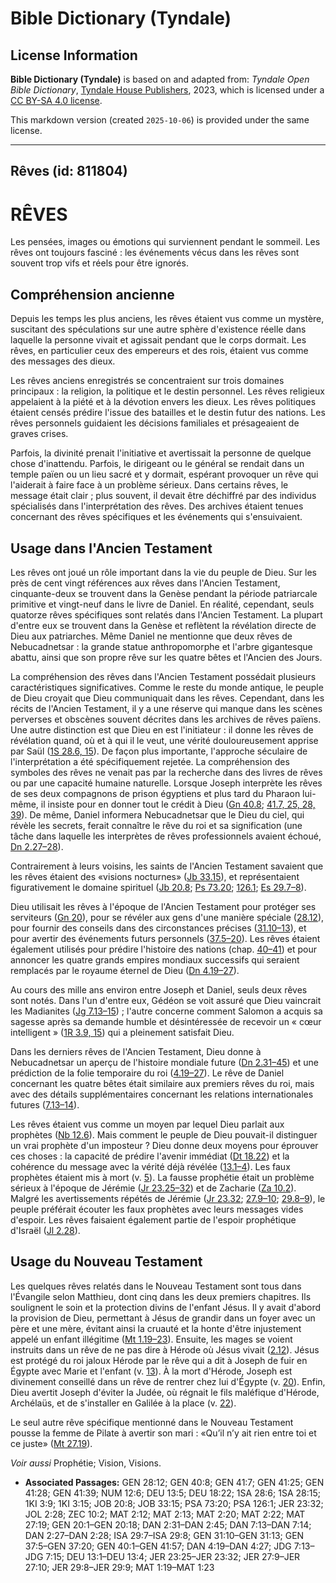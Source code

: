 # Bible Dictionary (Tyndale)

## License Information

**Bible Dictionary (Tyndale)** is based on and adapted from: _Tyndale Open Bible Dictionary_, [Tyndale House Publishers](https://tyndaleopenresources.com/), 2023, which is licensed under a [CC BY-SA 4.0 license](https://creativecommons.org/licenses/by-sa/4.0/legalcode.en).

This markdown version (created `2025-10-06`) is provided under the same license.



--------------------------------

## Rêves (id: 811804)

RÊVES
=====

Les pensées, images ou émotions qui surviennent pendant le sommeil. Les rêves ont toujours fasciné : les événements vécus dans les rêves sont souvent trop vifs et réels pour être ignorés.

Compréhension ancienne
----------------------

Depuis les temps les plus anciens, les rêves étaient vus comme un mystère, suscitant des spéculations sur une autre sphère d'existence réelle dans laquelle la personne vivait et agissait pendant que le corps dormait. Les rêves, en particulier ceux des empereurs et des rois, étaient vus comme des messages des dieux.

Les rêves anciens enregistrés se concentraient sur trois domaines principaux : la religion, la politique et le destin personnel. Les rêves religieux appelaient à la piété et à la dévotion envers les dieux. Les rêves politiques étaient censés prédire l'issue des batailles et le destin futur des nations. Les rêves personnels guidaient les décisions familiales et présageaient de graves crises.

Parfois, la divinité prenait l'initiative et avertissait la personne de quelque chose d'inattendu. Parfois, le dirigeant ou le général se rendait dans un temple païen ou un lieu sacré et y dormait, espérant provoquer un rêve qui l'aiderait à faire face à un problème sérieux. Dans certains rêves, le message était clair ; plus souvent, il devait être déchiffré par des individus spécialisés dans l'interprétation des rêves. Des archives étaient tenues concernant des rêves spécifiques et les événements qui s'ensuivaient.

Usage dans l'Ancien Testament
-----------------------------

Les rêves ont joué un rôle important dans la vie du peuple de Dieu. Sur les près de cent vingt références aux rêves dans l'Ancien Testament, cinquante\-deux se trouvent dans la Genèse pendant la période patriarcale primitive et vingt\-neuf dans le livre de Daniel. En réalité, cependant, seuls quatorze rêves spécifiques sont relatés dans l'Ancien Testament. La plupart d'entre eux se trouvent dans la Genèse et reflètent la révélation directe de Dieu aux patriarches. Même Daniel ne mentionne que deux rêves de Nebucadnetsar : la grande statue anthropomorphe et l'arbre gigantesque abattu, ainsi que son propre rêve sur les quatre bêtes et l'Ancien des Jours.

La compréhension des rêves dans l'Ancien Testament possédait plusieurs caractéristiques significatives. Comme le reste du monde antique, le peuple de Dieu croyait que Dieu communiquait dans les rêves. Cependant, dans les récits de l'Ancien Testament, il y a une réserve qui manque dans les scènes perverses et obscènes souvent décrites dans les archives de rêves païens. Une autre distinction est que Dieu en est l'initiateur : il donne les rêves de révélation quand, où et à qui il le veut, une vérité douloureusement apprise par Saül ([1S 28\.6, 15](https://ref.ly/1Sam28:6,1Sam28:15)). De façon plus importante, l'approche séculaire de l'interprétation a été spécifiquement rejetée. La compréhension des symboles des rêves ne venait pas par la recherche dans des livres de rêves ou par une capacité humaine naturelle. Lorsque Joseph interprète les rêves de ses deux compagnons de prison égyptiens et plus tard du Pharaon lui\-même, il insiste pour en donner tout le crédit à Dieu ([Gn 40\.8](https://ref.ly/Gen40:8); [41\.7, 25, 28, 39](https://ref.ly/Gen41:7,Gen41:25,Gen41:28,Gen41:39)). De même, Daniel informera Nebucadnetsar que le Dieu du ciel, qui révèle les secrets, ferait connaître le rêve du roi et sa signification (une tâche dans laquelle les interprètes de rêves professionnels avaient échoué, [Dn 2\.27–28](https://ref.ly/Dan2:27-Dan2:28)).

Contrairement à leurs voisins, les saints de l'Ancien Testament savaient que les rêves étaient des «visions nocturnes» ([Jb 33\.15](https://ref.ly/Job33:15)), et représentaient figurativement le domaine spirituel ([Jb 20\.8](https://ref.ly/Job20:8); [Ps 73\.20](https://ref.ly/Ps73:20); [126\.1](https://ref.ly/Ps126:1); [Es 29\.7–8](https://ref.ly/Isa29:7-Isa29:8)).

Dieu utilisait les rêves à l'époque de l'Ancien Testament pour protéger ses serviteurs ([Gn 20](https://ref.ly/Gen20:1-Gen20:18)), pour se révéler aux gens d'une manière spéciale ([28\.12](https://ref.ly/Gen28:12)), pour fournir des conseils dans des circonstances précises ([31\.10–13](https://ref.ly/Gen31:10-Gen31:13)), et pour avertir des événements futurs personnels ([37\.5–20](https://ref.ly/Gen37:5-Gen37:20)). Les rêves étaient également utilisés pour prédire l'histoire des nations (chap. [40–41](https://ref.ly/Gen40:1-Gen41:57)) et pour annoncer les quatre grands empires mondiaux successifs qui seraient remplacés par le royaume éternel de Dieu ([Dn 4\.19–27](https://ref.ly/Dan4:19-Dan4:27)).

Au cours des mille ans environ entre Joseph et Daniel, seuls deux rêves sont notés. Dans l'un d'entre eux, Gédéon se voit assuré que Dieu vaincrait les Madianites ([Jg 7\.13–15](https://ref.ly/Judg7:13-Judg7:15)) ; l'autre concerne comment Salomon a acquis sa sagesse après sa demande humble et désintéressée de recevoir un « cœur intelligent » ([1R 3\.9, 15](https://ref.ly/1Kgs3:9,1Kgs3:15)) qui a pleinement satisfait Dieu.

Dans les derniers rêves de l'Ancien Testament, Dieu donne à Nebucadnetsar un aperçu de l'histoire mondiale future ([Dn 2\.31–45](https://ref.ly/Dan2:31-Dan2:45)) et une prédiction de la folie temporaire du roi ([4\.19–27](https://ref.ly/Dan4:19-Dan4:27)). Le rêve de Daniel concernant les quatre bêtes était similaire aux premiers rêves du roi, mais avec des détails supplémentaires concernant les relations internationales futures ([7\.13–14](https://ref.ly/Dan7:13-Dan7:14)).

Les rêves étaient vus comme un moyen par lequel Dieu parlait aux prophètes ([Nb 12\.6](https://ref.ly/Num12:6)). Mais comment le peuple de Dieu pouvait\-il distinguer un vrai prophète d'un imposteur ? Dieu donne deux moyens pour éprouver ces choses : la capacité de prédire l'avenir immédiat ([Dt 18\.22](https://ref.ly/Deut18:22)) et la cohérence du message avec la vérité déjà révélée ([13\.1–4](https://ref.ly/Deut13:1-Deut13:4)). Les faux prophètes étaient mis à mort (v. [5](https://ref.ly/Deut13:5)). La fausse prophétie était un problème sérieux à l'époque de Jérémie ([Jr 23\.25–32](https://ref.ly/Jer23:25-Jer23:32)) et de Zacharie ([Za 10\.2](https://ref.ly/Zech10:2)). Malgré les avertissements répétés de Jérémie ([Jr 23\.32](https://ref.ly/Jer23:32); [27\.9–10](https://ref.ly/Jer27:9-Jer27:10); [29\.8–9](https://ref.ly/Jer29:8-Jer29:9)), le peuple préférait écouter les faux prophètes avec leurs messages vides d'espoir. Les rêves faisaient également partie de l'espoir prophétique d'Israël ([Jl 2\.28](https://ref.ly/Joel2:28)).

Usage du Nouveau Testament
--------------------------

Les quelques rêves relatés dans le Nouveau Testament sont tous dans l'Évangile selon Matthieu, dont cinq dans les deux premiers chapitres. Ils soulignent le soin et la protection divins de l'enfant Jésus. Il y avait d'abord la provision de Dieu, permettant à Jésus de grandir dans un foyer avec un père et une mère, évitant ainsi la cruauté et la honte d'être injustement appelé un enfant illégitime ([Mt 1\.19–23](https://ref.ly/Matt1:19-Matt1:23)). Ensuite, les mages se voient instruits dans un rêve de ne pas dire à Hérode où Jésus vivait ([2\.12](https://ref.ly/Matt2:12)). Jésus est protégé du roi jaloux Hérode par le rêve qui a dit à Joseph de fuir en Égypte avec Marie et l'enfant (v. [13](https://ref.ly/Matt2:13)). À la mort d'Hérode, Joseph est divinement conseillé dans un rêve de rentrer chez lui d'Égypte (v. [20](https://ref.ly/Matt2:20)). Enfin, Dieu avertit Joseph d'éviter la Judée, où régnait le fils maléfique d'Hérode, Archélaüs, et de s'installer en Galilée à la place (v. [22](https://ref.ly/Matt2:22)).

Le seul autre rêve spécifique mentionné dans le Nouveau Testament pousse la femme de Pilate à avertir son mari : «Qu’il n’y ait rien entre toi et ce juste» ([Mt 27\.19](https://ref.ly/Matt27:19)).

*Voir aussi* Prophétie; Vision, Visions.

* **Associated Passages:** GEN 28:12; GEN 40:8; GEN 41:7; GEN 41:25; GEN 41:28; GEN 41:39; NUM 12:6; DEU 13:5; DEU 18:22; 1SA 28:6; 1SA 28:15; 1KI 3:9; 1KI 3:15; JOB 20:8; JOB 33:15; PSA 73:20; PSA 126:1; JER 23:32; JOL 2:28; ZEC 10:2; MAT 2:12; MAT 2:13; MAT 2:20; MAT 2:22; MAT 27:19; GEN 20:1–GEN 20:18; DAN 2:31–DAN 2:45; DAN 7:13–DAN 7:14; DAN 2:27–DAN 2:28; ISA 29:7–ISA 29:8; GEN 31:10–GEN 31:13; GEN 37:5–GEN 37:20; GEN 40:1–GEN 41:57; DAN 4:19–DAN 4:27; JDG 7:13–JDG 7:15; DEU 13:1–DEU 13:4; JER 23:25–JER 23:32; JER 27:9–JER 27:10; JER 29:8–JER 29:9; MAT 1:19–MAT 1:23


